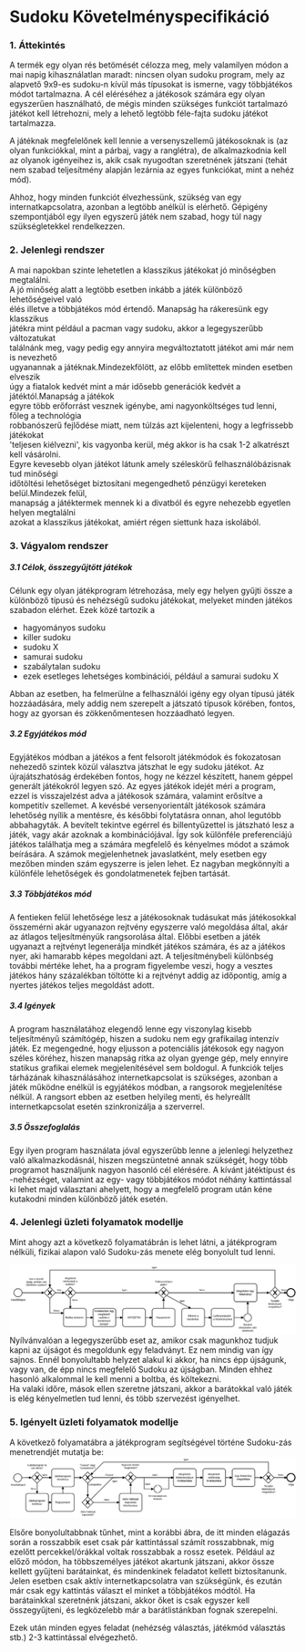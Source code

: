 Sudoku Követelményspecifikáció
==========================================

### 1. Áttekintés
A termék egy olyan rés betömését célozza meg, mely valamilyen módon a mai napig kihasználatlan maradt: nincsen olyan sudoku program, mely az alapvető 9x9-es sudoku-n kívül más típusokat is ismerne, vagy többjátékos módot tartalmazna. A cél eléréséhez a játékosok számára egy olyan egyszerűen használható, de mégis minden szükséges funkciót tartalmazó játékot kell létrehozni, mely a lehető legtöbb féle-fajta sudoku játékot tartalmazza.

A játéknak megfelelőnek kell lennie a versenyszellemű játékosoknak is (az olyan funkciókkal, mint a párbaj, vagy a ranglétra), de alkalmazkodnia kell az olyanok igényeihez is, akik csak nyugodtan szeretnének játszani (tehát nem szabad teljesítmény alapján lezárnia az egyes funkciókat, mint a nehéz mód).

Ahhoz, hogy minden funkciót élvezhessünk, szükség van egy internatkapcsolatra, azonban a legtöbb anélkül is elérhető. Gépigény szempontjából egy ilyen egyszerű játék nem szabad, hogy túl nagy szükségletekkel rendelkezzen.
 
### 2. Jelenlegi rendszer
A mai napokban szinte lehetetlen a klasszikus játékokat jó minőségben megtalálni.<br/>
A jó minőség alatt a legtöbb esetben inkább a játék különböző lehetőségeivel való<br/>
élés illetve a többjátékos mód értendő. Manapság ha rákeresünk egy klasszikus<br/>
játékra mint például a pacman vagy sudoku, akkor a legegyszerűbb változatukat<br/>
találnánk meg, vagy pedig egy annyira megváltoztatott játékot ami már nem is   nevezhető<br/> ugyanannak a játéknak.Mindezekfölött, az előbb említettek minden esetben elveszik<br/> úgy a fiatalok kedvét mint a már idősebb generációk kedvét a játéktól.Manapság a játékok <br/> egyre több erőforrást vesznek igénybe, ami nagyonköltséges tud lenni, főleg a technológia <br/> robbanószerű fejlődése miatt, nem túlzás azt kijelenteni, hogy a legfrissebb játékokat <br/> 'teljesen kiélvezni', kis vagyonba kerül, még akkor is ha csak 1-2 alkatrészt kell vásárolni.<br/>Egyre kevesebb olyan játékot látunk amely széleskörű felhasználóbázisnak tud minőségi<br/> időtöltési lehetőséget biztosítani megengedhető pénzügyi kereteken belül.Mindezek felül,<br/> manapság a játéktermek mennek ki a divatból és egyre nehezebb egyetlen helyen megtalálni<br/> azokat a klasszikus játékokat, amiért régen siettunk haza iskolából.
### 3. Vágyalom rendszer
##### 3.1 Célok, összegyűjtött játékok
Célunk egy olyan játékprogram létrehozása, mely egy helyen gyűjti össze a különböző típusú és nehézségű sudoku játékokat, melyeket minden játékos szabadon elérhet. Ezek közé tartozik a
- hagyományos sudoku
- killer sudoku
- sudoku X
- samurai sudoku
- szabálytalan sudoku
- ezek esetleges lehetséges kombinációi, például a samurai sudoku X

Abban az esetben, ha felmerülne a felhasználói igény egy olyan típusú játék hozzáadására, mely addig nem szerepelt a játszató típusok körében, fontos, hogy az gyorsan és zökkenőmentesen hozzáadható legyen.
##### 3.2 Egyjátékos mód
Egyjátékos módban a játékos a fent felsorolt játékmódok és fokozatosan nehezedő szintek közül választva játszhat le egy sudoku játékot. Az újrajátszhatóság érdekében fontos, hogy ne kézzel készített, hanem géppel generált játékokról legyen szó.
Az egyes játékok idejét méri a program, ezzel is visszajelzést adva a játékosok számára, valamint erősítve a kompetitív szellemet. A kevésbé versenyorientált játékosok számára lehetőség nyílik a mentésre, és későbbi folytatásra onnan, ahol legutóbb abbahagyták.
A bevitelt tekintve egérrel és billentyűzettel is játszható lesz a játék, vagy akár azoknak a kombinációjával. Így sok különféle preferenciájú játékos találhatja meg a számára megfelelő és kényelmes módot a számok beírására.
A számok megjelenhetnek javaslatként, mely esetben egy mezőben minden szám egyszerre is jelen lehet. Ez nagyban megkönnyíti a különféle lehetőségek és gondolatmenetek fejben tartását.
##### 3.3 Többjátékos mód
A fentieken felül lehetősége lesz a játékosoknak tudásukat más játékosokkal összemérni akár ugyanazon rejtvény egyszerre való megoldása által, akár az átlagos teljesítményük rangsorolása által.
Előbbi esetben a játék ugyanazt a rejtvényt legenerálja mindkét játékos számára, és az a játékos nyer, aki hamarabb képes megoldani azt. A teljesítménybeli különbség további mértéke lehet, ha a program figyelembe veszi, hogy a vesztes játékos hány százalékban töltötte ki a rejtvényt addig az időpontig, amíg a nyertes játékos teljes megoldást adott.
##### 3.4 Igények
A program használatához elegendő lenne egy viszonylag kisebb teljesítményű számítógép, hiszen a sudoku nem egy grafikailag intenzív játék. Ez megengedné, hogy eljusson a potenciális játékosok egy nagyon széles köréhez, hiszen manapság ritka az olyan gyenge gép, mely ennyire statikus grafikai elemek megjelenítésével sem boldogul.
A funkciók teljes tárházának kihasználásához internetkapcsolat is szükséges, azonban a játék működne enélkül is egyjátékos módban, a rangsorok megjelenítése nélkül. A rangsort ebben az esetben helyileg menti, és helyreállt internetkapcsolat esetén szinkronizálja a szerverrel.
##### 3.5 Összefoglalás
Egy ilyen program használata jóval egyszerűbb lenne a jelenlegi helyzethez való alkalmazkodásnál, hiszen megszüntetné annak szükségét, hogy több programot használjunk nagyon hasonló cél elérésére.
A kívánt játéktípust és -nehézséget, valamint az egy- vagy többjátékos módot néhány kattintással ki lehet majd választani ahelyett, hogy a megfelelő program után kéne kutakodni minden különböző játék esetén.

### 4. Jelenlegi üzleti folyamatok modellje
Mint ahogy azt a következő folyamatábrán is lehet látni, a játékprogram nélküli, fizikai alapon való Sudoku-zás menete elég bonyolult tud lenni.

![Jelenlegi üzleti folyamatok modellje](./resource/kovspec_jelenlegi_uzleti.svg)
Nyílvánvalóan a legegyszerűbb eset az, amikor csak magunkhoz tudjuk kapni az újságot és megoldunk egy feladványt.
Ez nem mindig van így sajnos. Ennél bonyolultabb helyzet alakul ki akkor, ha nincs épp újságunk, vagy van, de épp nincs megfelelő Sudoku az újságban. Minden ehhez hasonló alkalommal le kell menni a boltba, és költekezni.   
Ha valaki időre, mások ellen szeretne játszani, akkor a  barátokkal való játék is elég kényelmetlen tud lenni, és több szervezést igényelhet.
### 5. Igényelt üzleti folyamatok modellje
A következő folyamatábra a játékprogram segítségével történe Sudoku-zás menetrendjét mutatja be:
![Igényelt üzleti folyamatok modellje](./resource/kovspec_igenyelt_uzleti.svg)

Elsőre bonyolultabbnak tűnhet, mint a korábbi ábra, de itt minden elágazás során a rosszabbik eset csak pár kattintással számít rosszabbnak, míg ezelőtt percekkel/órákkal voltak rosszabbak a rossz esetek. Például az előző módon, ha többszemélyes játékot akartunk játszani, akkor össze kellett gyűjteni barátainkat, és mindenkinek feladatot kellett biztosítanunk.
Jelen esetben csak aktív internetkapcsolatra van szükségünk, és ezután már csak egy kattintás választ el minket a többjátékos módtól. Ha barátainkkal szeretnénk játszani, akkor őket is csak egyszer kell összegyűjteni, és legközelebb már a barátlistánkban fognak szerepelni.
   
   Ezek után minden egyes feladat (nehézség választás, játékmód választás stb.) 2-3 kattintással elvégezhető.